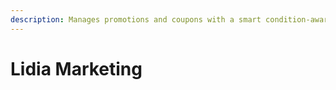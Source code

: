 ```yaml
---
description: Manages promotions and coupons with a smart condition-award engine.
---
```


# Lidia Marketing

